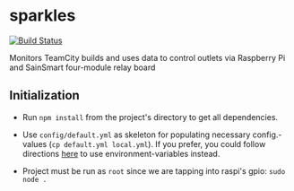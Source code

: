 sparkles
========

[![Build Status](https://travis-ci.org/ritterim/sparkles.svg?branch=master)](https://travis-ci.org/ritterim/sparkles)

Monitors TeamCity builds and uses data to control outlets via Raspberry Pi and SainSmart four-module relay board

## Initialization

- Run `npm install` from the project's directory to get all dependencies.

- Use `config/default.yml` as skeleton for populating necessary config.-values (`cp default.yml local.yml`). If you prefer, you could follow directions [here](https://github.com/lorenwest/node-config/wiki/Environment-Variables) to use environment-variables instead.

- Project must be run as `root` since we are tapping into raspi's gpio: `sudo node .`
